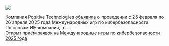 <!--2025-02-28 11:19:34-->
<div class="yb">
  <div class="rss smaller1 habr"><img src="https://habrastorage.org/getpro/habr/upload_files/3b1/c2e/f01/3b1c2ef0184aa9960e7a629a85d3086f.jpg" /><p>Компания Positive Technologies <a href="https://cybersecuritygames.org/" rel="noopener noreferrer nofollow">объявила </a>о&nbsp;проведении с 25&nbsp;февраля по 26&nbsp;апреля 2025&nbsp;года Международных игр по&nbsp;кибербезопасности. По&nbsp;словам ИБ‑компании, эт... <br><a class="light" href="https://habr.com/ru/news/886728/?utm_source=habrahabr&utm_medium=rss&utm_campaign=886728">Открыт приём заявок на Международные игры по кибербезопасности 2025 года</a></div>
</div>
